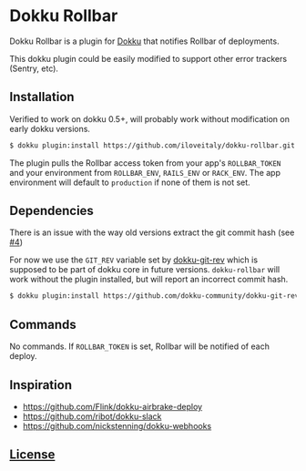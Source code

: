 # Dokku Rollbar

Dokku Rollbar is a plugin for [Dokku](https://github.com/progrium/dokku) that notifies Rollbar of deployments.

This dokku plugin could be easily modified to support other error trackers (Sentry, etc).

## Installation

Verified to work on dokku 0.5+, will probably work without modification on early dokku versions.
```sh
$ dokku plugin:install https://github.com/iloveitaly/dokku-rollbar.git
```

The plugin pulls the Rollbar access token from your app's `ROLLBAR_TOKEN` and
your environment from `ROLLBAR_ENV`, `RAILS_ENV` or `RACK_ENV`. The app environment
will default to `production` if none of them is not set.

## Dependencies

There is an issue with the way old versions extract the git commit hash
(see [#4](https://github.com/iloveitaly/dokku-rollbar/issues/4))

For now we use the `GIT_REV` variable set by [dokku-git-rev](https://github.com/dokku-community/dokku-git-rev)
which is supposed to be part of dokku core in future versions.
`dokku-rollbar` will work without the plugin installed, but will report an incorrect
commit hash.

```sh
$ dokku plugin:install https://github.com/dokku-community/dokku-git-rev.git --name dokku-git-rev
```

## Commands

No commands. If `ROLLBAR_TOKEN` is set, Rollbar will be notified of each deploy.

## Inspiration

* https://github.com/Flink/dokku-airbrake-deploy
* https://github.com/ribot/dokku-slack
* https://github.com/nickstenning/dokku-webhooks

## [License](LICENSE)
